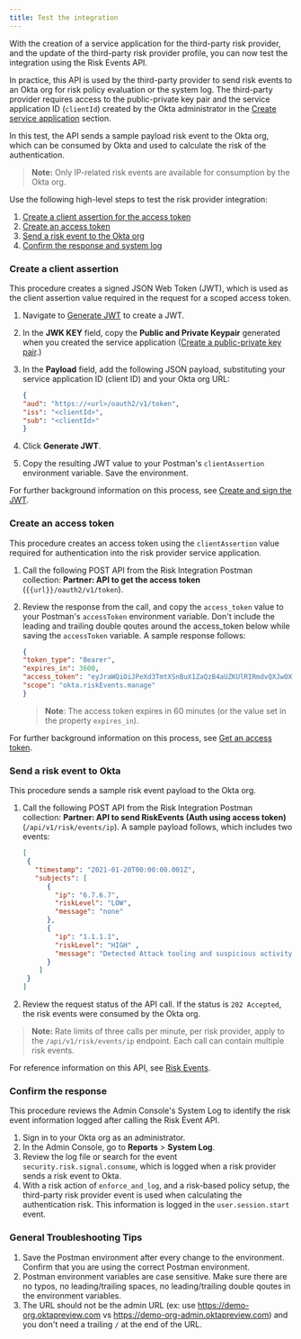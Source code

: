 ```yaml
---
title: Test the integration
---
```


With the creation of a service application for the third-party risk provider, and the update of the third-party risk provider profile, you can now test the integration using the Risk Events API.

In practice, this API is used by the third-party provider to send risk events to an Okta org for risk policy evaluation or the system log. The third-party provider requires access to the public-private key pair and the service application ID (`clientId`) created by the Okta administrator in the [Create service application](/docs/guides/third-party-risk-integration/create-service-app/) section.

In this test, the API sends a sample payload risk event to the Okta org, which can be consumed by Okta and used to calculate the risk of the authentication.

>**Note:** Only IP-related risk events are available for consumption by the Okta org.

Use the following high-level steps to test the risk provider integration:

1. [Create a client assertion for the access token](/docs/guides/third-party-risk-integration/test-integration/#create-a-client-assertion)
2. [Create an access token](/docs/guides/third-party-risk-integration/test-integration/#create-an-access-token)
3. [Send a risk event to the Okta org](/docs/guides/third-party-risk-integration/test-integration/#send-a-risk-event-to-okta)
4. [Confirm the response and system log](/docs/guides/third-party-risk-integration/test-integration/#confirm-the-response)

### Create a client assertion

This procedure creates a signed JSON Web Token (JWT), which is used as the client assertion value required in the request for a scoped access token.

1. Navigate to [Generate JWT](https://www.jsonwebtoken.dev/) to create a JWT.
2. In the **JWK KEY** field, copy the **Public and Private Keypair** generated when you created the service application ([Create a public-private key pair](/docs/guides/third-party-risk-integration/create-service-app/#create-a-public-private-key-pair).)
3. In the **Payload** field, add the following JSON payload, substituting your service application ID (client ID) and your Okta org URL:

    ```JSON
    {
    "aud": "https://<url>/oauth2/v1/token",
    "iss": "<clientId>",
    "sub": "<clientId>"
    }
    ```

4. Click **Generate JWT**.
5. Copy the resulting JWT value to your Postman's `clientAssertion` environment variable. Save the environment.

For further background information on this process, see [Create and sign the JWT](/docs/guides/implement-oauth-for-okta-serviceapp/create-sign-jwt/).

### Create an access token

This procedure creates an access token using the `clientAssertion` value required for authentication into the risk provider service application.

1. Call the following POST API from the Risk Integration Postman collection: **Partner: API to get the access token** (`{{url}}/oauth2/v1/token`).
2. Review the response from the call, and copy the `access_token` value to your Postman's `accessToken` environment variable. Don't include the leading and trailing double qoutes around the access_token below while saving the `accessToken` variable. A sample response follows:

    ```JSON
    {
    "token_type": "Bearer",
    "expires_in": 3600,
    "access_token": "eyJraWQiOiJPeXd3TmtXSnBuX1ZaQzB4aUZKUlRIRmdvQXJwOXBaSkROZktiZG4wemVBIiwiYWxnIjoiUlMyNTYifQ.eyJ2ZXIiOjEsImp0aSI6IkFULlYwbHNUVVUxT3RIMlotOWhGcXExSlhteEF5ZXBqWVc0YXVLSnlwTjJiRTgiLCJpc3MiOiJodHRwczovL2R1ZmZpZWxkLm9rdGFwcmV2aWV3LmNvbSIsImF1ZCI6Imh0dHBzOi8vZHVmZmllbGQub2t0YXByZXZpZXcuY29tIiwic3ViIjoiMG9hYWFib3l4c2JyV2RzazgxZDYiLCJpYXQiOjE2MTEzNDcwNDAsImV4cCI6MTYxMTM1MDY0MCwiY2lkIjoiMG9hYWFib3l4c2JyV2RzazgxZDYiLCJzY3AiOlsib2t0YS5yaXNrRXZlbnRzLm1hbmFnZSJdfQ.YUYhkfj-vjW2zEWIfhdcqMMONRVUV81gdia1wf3C2HZ7qMG6u8aGsRpdaMBotHOeno3ECQupf_hcWpUOPJ6OJX1Zdycn6ui7nDcIar6JfSs6VoyOf_e4pNnj2iBPEy9_F4qlk08Z4tBPL9XMMzUnFKL3ZfMTspBNFwpzXAlrj_wzhDS2TrE0O2Z5EAQc1hKmx7cbCOPOmhtbHDjB1OYDiKlK1Z2OlXvHLxhHGDAVQaPf8tMMD8gqQQ3_Lxifi55gCv5h3ZfVyrJtfZK5v3ZrfapK1u1JbvjvJ2fvjUce0Lf2Jl0Gq8nwD0SZZTYdDxcwJny0F1rjq_FDulaBc0JrUw",
    "scope": "okta.riskEvents.manage"
    }
    ```
    >**Note**: The access token expires in 60 minutes (or the value set in the property `expires_in`).

For further background information on this process, see [Get an access token](/docs/guides/implement-oauth-for-okta-serviceapp/get-access-token/).

### Send a risk event to Okta

This procedure sends a sample risk event payload to the Okta org.

1. Call the following POST API from the Risk Integration Postman collection: **Partner: API to send RiskEvents (Auth using access token)** (`/api/v1/risk/events/ip`). A sample payload follows, which includes two events:

    ```JSON
    [
     {
       "timestamp": "2021-01-20T00:00:00.001Z",
       "subjects": [
          {
            "ip": "6.7.6.7",
            "riskLevel": "LOW",
            "message": "none"
          },
          {
            "ip": "1.1.1.1",
            "riskLevel": "HIGH" ,
            "message": "Detected Attack tooling and suspicious activity"
          }
        ]
     }
    ]
    ```

2. Review the request status of the API call. If the status is `202 Accepted`, the risk events were consumed by the Okta org.

> **Note:** Rate limits of three calls per minute, per risk provider, apply to the `/api/v1/risk/events/ip` endpoint. Each call can contain multiple risk events.

For reference information on this API, see [Risk Events](/docs/reference/api/risk-events).

### Confirm the response

This procedure reviews the Admin Console's System Log to identify the risk event information logged after calling the Risk Event API.

1. Sign in to your Okta org as an administrator.
2. In the Admin Console, go to **Reports** > **System Log**.
3. Review the log file or search for the event `security.risk.signal.consume`, which is logged when a risk provider sends a risk event to Okta.
4. With a risk action of `enforce_and_log`, and a risk-based policy setup, the third-party risk provider event is used when calculating the authentication risk. This information is logged in the `user.session.start` event.

### General Troubleshooting Tips
1. Save the Postman environment after every change to the environment. Confirm that you are using the correct Postman environment.
2. Postman environment variables are case sensitive. Make sure there are no typos, no leading/trailing spaces, no leading/trailing double qoutes in the environment variables.
3. The URL should not be the admin URL (ex: use https://demo-org.oktapreview.com vs https://demo-org-admin.oktapreview.com) and you don't need a trailing `/` at the end of the URL.
